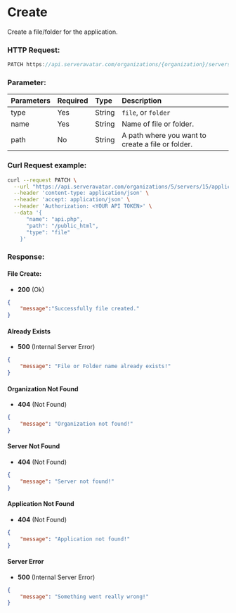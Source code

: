 # Create

Create a file/folder for the application.

### HTTP Request:

```js
PATCH https://api.serveravatar.com/organizations/{organization}/servers/{server}/applications/{application}/file-managers/file/create
```

### Parameter:

| Parameters     | Required | Type      | Description      |
|:------------- |:------------- |:--------------|:----------------- |
| type | Yes | String | `file`, or `folder` |
| name | Yes | String | Name of file or folder. |
| path | No | String | A path where you want to create a file or folder. |


### Curl Request example:

```sh
curl --request PATCH \
  --url "https://api.serveravatar.com/organizations/5/servers/15/applications/92/file-managers/file/create" \
  --header 'content-type: application/json' \
  --header 'accept: application/json' \
  --header 'Authorization: <YOUR API TOKEN>' \
  --data '{
      "name": "api.php",
      "path": "/public_html",
      "type": "file"
    }'
```

### Response:

#### File Create:

- __200__ (Ok)

```json
{
	"message":"Successfully file created."
}
```

#### Already Exists 
- __500__ (Internal Server Error)
```json
{
    "message": "File or Folder name already exists!"
}
```

#### Organization Not Found
- __404__ (Not Found)

```json
{
    "message": "Organization not found!"
}
```

#### Server Not Found
- __404__ (Not Found)

```json
{
    "message": "Server not found!"
}
```

#### Application Not Found
- __404__ (Not Found)

```json
{
    "message": "Application not found!"
}
```

#### Server Error
- __500__ (Internal Server Error)
```json
{
    "message": "Something went really wrong!"
}
```
